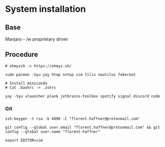 # System installation

## Base

Manjaro - /w proprietary driver


## Procedure

    # ohmyzsh -> https://ohmyz.sh/
    
    sudo pacman -Syu yay htop nvtop vim tilix nautilus fakeroot
    
    # Install miniconda
    # Cat .bashrc -> .zshrc
    
    yay -Syu ulauncher plank jetbrains-toolbox spotify signal discord code


### Git

    ssh-keygen -t rsa -b 4096 -C "florent.haffner@protonmail.com"
    
    git config --global user.email "florent.haffner@protonmail.com" && git config --global user.name "florent-haffner"

    export EDITOR=vim
